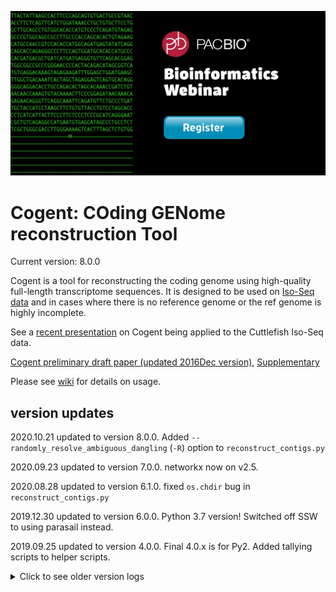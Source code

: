 <a href="https://programs.pacificbiosciences.com/l/1652/2021-03-17/42pbgh">![](https://github.com/Zuhayr-PacBio/images_public/blob/main/PacBio%20BFx%20March%202021%201a.png?raw=true)</a>

# Cogent: COding GENome reconstruction Tool

Current version: 8.0.0

Cogent is a tool for reconstructing the coding genome using high-quality full-length transcriptome sequences. It is designed to be used on [Iso-Seq data](https://github.com/PacificBiosciences/cDNA_primer/wiki) and in cases where there is no reference genome or the ref genome is highly incomplete. 

See a [recent presentation](https://www.dropbox.com/s/mn6hwhguh0pqceu/20160106_Cogent_developers_conference_slides_Cuttlefish.pdf?dl=0) on Cogent being applied to the Cuttlefish Iso-Seq data. 

[Cogent preliminary draft paper (updated 2016Dec version)](https://www.dropbox.com/s/kz0gi7qg0w82k9a/20161026_Cogent_manuscript_forGitHub.pdf?dl=0), [Supplementary](https://www.dropbox.com/s/37412o8glvnfhf9/20161026_Cogent_ManuscriptPlusSupplement_forGitHub.pdf?dl=0)

Please see [wiki](https://github.com/Magdoll/Cogent/wiki) for details on usage.


## version updates

2020.10.21 updated to version 8.0.0. Added `--randomly_resolve_ambiguous_dangling` (`-R`) option to `reconstruct_contigs.py`

2020.09.23 updated to version 7.0.0. networkx now on v2.5.

2020.08.28 updated to version 6.1.0. fixed `os.chdir` bug in `reconstruct_contigs.py`

2019.12.30 updated to version 6.0.0. Python 3.7 version! Switched off SSW to using parasail instead.

2019.09.25 updated to version 4.0.0. Final 4.0.x is for Py2. Added tallying scripts to helper scripts.

<details>
   <summary>Click to see older version logs</summary>
   
    2018.10.30 updated to version 3.9. added `--dun_trim_sequence` option to reconstruct and also fixed GFF.py
    
    2018.10.15 updated to version 3.8. fix `sam_to_gff3.py` indentation
    
    2018.10.12 updated to version 3.7. reconstruct now will accept kmer size `-k` greater than 200.
    
    2018.05.21 updated to version 3.5. Fixed bug for reachability.
    
    2018.05.14 updated to version 3.4. Fixed bug for not adding weights in `find_bubbles()`.
    
    2018.04.16 updated to version 3.2. Fixed edge case in untangling homopolymer.
    
    2018.03.09 updated to version 3.1. Replaced all GMAP with minimap2!! Rest of the algorithm remains same, but selection of final cogent2 (from cogent.fa) now can be different. Increased cogent -> cogent2 selection stringency to >= 98% cov AND >= 98% identity.
    
    2017.10.23 updated to version 2.1. Fixed test. 
    
    2017.07.24 updated to version 2.0. MAJOR CHANGE in adding preclustering as an option to speed up family finding.
    
    2017.06.21 updated to version 1.9. Fixed LP solver bug from multiple optimal solutions. Added `--output_prefix` to append to cogent2 IDs. 
    
    2017.03.06  updated to version 1.7. Automatically removed GMAP DBs to reduce space usage. Recursive handling of large inputs (combine/post-combine).
    
    2017.01.11  updated to version 1.6. Fixed the changes in test.
    
    2016.11.22  updated to version 1.5. Added auto k-mer size increment (up to k=200) in cycle detection.
    
    2016.10.20  updated to version 1.4. Added features that detects cycles and tries to update k-mers to larger sizes to accommodate for that. Also found a bug in bubble detection that caused errors. Both are fixed.
    
    2016.03.30  updated to version 1.3. Important bug in `splice_graph.contract_sinks` fixed where it previously was accidentally contracting sinks with predecessors that had multiple outgoing edges, which causes incorrect reconstructions in cases where there are a lot of isoforms with alternative 3' ends.
    
    2016.03.21  updated to version 1.2. Fixed more minor bugs related to edge cases esp caused by non-obvious graph cycles.
    
    2016.03.02  updated to version 1.1. Found several cases where border cases caused program crash. Fixed.

</details>
